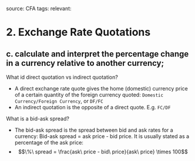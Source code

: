 source: CFA
tags: 
relevant: 

# 2. Exchange Rate Quotations

## c. calculate and interpret the percentage change in a currency relative to another currency;

What id direct quotation vs indirect quotation?
- A direct exchange rate quote gives the home (domestic) currency price of a certain quantity of the foreign currency quoted: `Domestic Currency/Foreign Currency`, or `DF/FC`
- An indirect quotation is the opposite of a direct quote. E.g. `FC/DF`

What is a bid-ask spread?
- The bid-ask spread is the spread between bid and ask rates for a currency: Bid-ask spread = ask price - bid price. It is usually stated as a percentage of the ask price:
- $$\%\ spread = \frac{ask\ price - bid\ price}{ask\ price} \times 100$$

